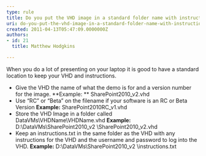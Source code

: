 ```yaml
---
type: rule
title: Do you put the VHD image in a standard folder name with instructions?
uri: do-you-put-the-vhd-image-in-a-standard-folder-name-with-instructions
created: 2011-04-13T05:47:09.0000000Z
authors:
- id: 21
  title: Matthew Hodgkins

---
```


When you do a lot of presenting on your laptop it is good to have a standard location to keep your VHD and instructions.

- Give the VHD the name of what the demo is for and a version number for the image.
**Example: ** SharePoint2010\_v2.vhd
- Use “RC” or “Beta” on the filename if your software is an RC or Beta Version
**Example:** SharePoint2010RC\_v1.vhd
- Store the VHD Image in a folder called DataVMs\VHDName\VHDName.vhd
**Example:** D:\DataVMs\SharePoint2010\_v2 \SharePoint2010\_v2.vhd
- Keep an instructions.txt in the same folder as the VHD with any instructions for the VHD and the username and password to log into the VHD.
**Example:** D:\DataVMs\SharePoint2010\_v2 \instructions.txt
